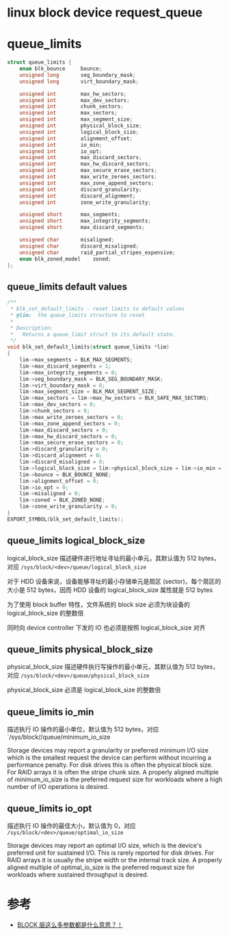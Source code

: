 linux block device request_queue
================================


# queue_limits
```C
struct queue_limits {
	enum blk_bounce		bounce;
	unsigned long		seg_boundary_mask;
	unsigned long		virt_boundary_mask;

	unsigned int		max_hw_sectors;
	unsigned int		max_dev_sectors;
	unsigned int		chunk_sectors;
	unsigned int		max_sectors;
	unsigned int		max_segment_size;
	unsigned int		physical_block_size;
	unsigned int		logical_block_size;
	unsigned int		alignment_offset;
	unsigned int		io_min;
	unsigned int		io_opt;
	unsigned int		max_discard_sectors;
	unsigned int		max_hw_discard_sectors;
	unsigned int		max_secure_erase_sectors;
	unsigned int		max_write_zeroes_sectors;
	unsigned int		max_zone_append_sectors;
	unsigned int		discard_granularity;
	unsigned int		discard_alignment;
	unsigned int		zone_write_granularity;

	unsigned short		max_segments;
	unsigned short		max_integrity_segments;
	unsigned short		max_discard_segments;

	unsigned char		misaligned;
	unsigned char		discard_misaligned;
	unsigned char		raid_partial_stripes_expensive;
	enum blk_zoned_model	zoned;
};
```

## queue_limits default values
```C
/**
 * blk_set_default_limits - reset limits to default values
 * @lim:  the queue_limits structure to reset
 *
 * Description:
 *   Returns a queue_limit struct to its default state.
 */
void blk_set_default_limits(struct queue_limits *lim)
{
	lim->max_segments = BLK_MAX_SEGMENTS;
	lim->max_discard_segments = 1;
	lim->max_integrity_segments = 0;
	lim->seg_boundary_mask = BLK_SEG_BOUNDARY_MASK;
	lim->virt_boundary_mask = 0;
	lim->max_segment_size = BLK_MAX_SEGMENT_SIZE;
	lim->max_sectors = lim->max_hw_sectors = BLK_SAFE_MAX_SECTORS;
	lim->max_dev_sectors = 0;
	lim->chunk_sectors = 0;
	lim->max_write_zeroes_sectors = 0;
	lim->max_zone_append_sectors = 0;
	lim->max_discard_sectors = 0;
	lim->max_hw_discard_sectors = 0;
	lim->max_secure_erase_sectors = 0;
	lim->discard_granularity = 0;
	lim->discard_alignment = 0;
	lim->discard_misaligned = 0;
	lim->logical_block_size = lim->physical_block_size = lim->io_min = 512;
	lim->bounce = BLK_BOUNCE_NONE;
	lim->alignment_offset = 0;
	lim->io_opt = 0;
	lim->misaligned = 0;
	lim->zoned = BLK_ZONED_NONE;
	lim->zone_write_granularity = 0;
}
EXPORT_SYMBOL(blk_set_default_limits);
```

## queue_limits logical_block_size
logical_block_size 描述硬件进行地址寻址的最小单元，其默认值为 512 bytes，对应 `/sys/block/<dev>/queue/logical_block_size`

对于 HDD 设备来说，设备能够寻址的最小存储单元是扇区 (sector)，每个扇区的大小是 512 bytes，因而 HDD 设备的 logical_block_size 属性就是 512 bytes

为了使用 block buffer 特性，文件系统的 block size 必须为块设备的 logical_block_size 的整数倍

同时向 device controller 下发的 IO 也必须是按照 logical_block_size 对齐

## queue_limits physical_block_size
physical_block_size 描述硬件执行写操作的最小单元，其默认值为 512 bytes，对应 `/sys/block/<dev>/queue/physical_block_size`

physical_block_size 必须是 logical_block_size 的整数倍

## queue_limits io_min
描述执行 IO 操作的最小单位，默认值为 512 bytes，对应 `/sys/block/<dev>/queue/minimum_io_size

Storage devices may report a granularity or preferred minimum I/O size which is the smallest request the device can perform without incurring a performance penalty.  For disk drives this is often the physical block size.  For RAID arrays it is often the stripe chunk size.  A properly aligned multiple of minimum_io_size is the preferred request size for workloads where a high number of I/O operations is desired.

## queue_limits io_opt
描述执行 IO 操作的最佳大小，默认值为 0，对应 `/sys/block/<dev>/queue/optimal_io_size`

Storage devices may report an optimal I/O size, which is the device's preferred unit for sustained I/O.  This is rarely reported for disk drives.  For RAID arrays it is usually the stripe width or the internal track size.  A properly aligned multiple of optimal_io_size is the preferred request size for workloads where sustained throughput is desired.



# 参考
 * [BLOCK 层这么多参数都是什么意思？！](https://developer.aliyun.com/article/784610)
